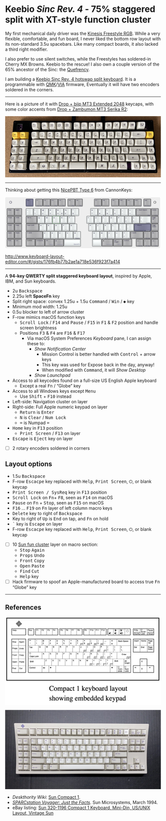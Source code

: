 # Keebio <em>Sinc Rev. 4</em> - 75% staggered split with XT-style function cluster

My first mechanical daily driver was the [Kinesis Freestyle RGB](https://gaming.kinesis-ergo.com/product/freestyle-edge/). While a very flexible, comfortable, and fun board, I never liked the bottom row layout with its non-standard 3.5u spacebars. Like many compact boards, it also lacked a third right modifier. 

I also prefer to use silent switches, while the Freestyles has soldered-in Cherry MX Browns. Keebio to the rescue! I also own a couple version of the 65% ancestor of the Sinc: the [Quefrency](https://keeb.io/collections/quefrency-split-staggered-65-keyboard/products/quefrency-rev-5-pcbs-hotswap-65-65xt-split-staggered-keyboard).

I am  building a [Keebio Sinc Rev. 4 hotswap split keyboard](https://keeb.io/collections/sinc/products/sinc-rev-4-split-staggered-75-keyboard). It is a programmable with [QMK](https://qmk.fm/)/[VIA](https://usevia.app/) firmware, Eventually it will have two encoders soldered in the corners.

-----

Here is a picture of it with [Drop + biip MT3 Extended 2048](https://drop.com/buy/drop-biip-mt3-extended-custom-keycap-set) keycaps, with some color accents from [Drop + Zambumon MT3 Serika R2](https://drop.com/buy/drop-zambumon-mt3-serika-custom-keycap-set):

![Sinc Rev. 4 with MT3 Extended 2048 and MT3 Serika R2 keycaps](images/sinc-rev4-mt3-extended-serika.jpg)

-----

Thinking about getting this [NicePBT Type 6](https://cannonkeys.com/products/nicepbt-type-6) from CannonKeys:

![Keebio Sinc Rev. 4](images/keebio-sinc-rev4-75-macro.png)

<http://www.keyboard-layout-editor.com/#/gists/176fb4b77b2ae1a718e536f923f7a414>

-----

A <strong>94-key QWERTY split staggered keyboard layout</strong>, inspired by Apple, IBM, and Sun keyboards.

* 2u <kbd>Backspace</kbd>
* 2.25u left <strong>SpaceFn</strong> key
* Split right space: convex 1.25u + 1.5u <kbd>Command</kbd> / <kbd>Win</kbd> / <kbd>◆</kbd> key
* Minimum mod width: 1.25u
* 0.5u blocker to left of arrow cluster
* F-row mimics macOS function keys
  * <kbd>Scroll Lock</kbd> / <kbd>F14</kbd> and <kbd>Pause</kbd> / <kbd>F15</kbd> in <kbd>F1</kbd> & <kbd>F2</kbd> position and handle screen brightness
  * Positions <kbd>F3</kbd> & <kbd>F4</kbd> are <kbd>F16</kbd> & <kbd>F17</kbd>
    * Via macOS System Preferences _Keyboard_ pane, I can assign these to:
      * _Show Notification Center_
        * Mission Control is better handled with <kbd>Control</kbd> + arrow keys
        * This key was used for Expose back in the day, anyway!
        * When modified with <kbd>Command</kbd>, it will _Show Desktop_
      * _Show Launchpad_
* Access to all keycodes found on a full-size US English Apple keyboard
  * Except a real <kbd>Fn</kbd> / “Globe” key
* Access to all Windows keys except <kbd>Menu</kbd>
  * Use <kbd>Shift</kbd> + <kbd>F10</kbd> instead
* Left-side: Navigation cluster on layer
* Right-side: Full Apple numeric keypad on layer
  * <kbd>Return</kbd> is <kbd>Enter</kbd>
  * <kbd>N</kbd> is <kbd>Clear</kbd> / <kbd>Num Lock</kbd>
  * <kbd>=</kbd> is Numpad <kbd>=</kbd>
* <kbd>Home</kbd> key in <kbd>F13</kbd> position
  * <kbd>Print Screen</kbd> / <kbd>F13</kbd> on layer
* <kbd>Escape</kbd> is <kbd>Eject</kbd> key on layer
* [ ] 2 rotary encoders soldered in corners


## Layout options

* 1.5u <kbd>Backspace</kbd>
* F-row <kbd>Escacpe</kbd> key replaced with <kbd>Help</kbd>, <kbd>Print Screen</kbd>, <kbd>⏻</kbd>, or blank keycap
* <kbd>Print Screen / SysReq</kbd> key in <kbd>F13</kbd> position
* <kbd>Scroll Lock</kbd> on <kbd>Fn</kbd>+ <kbd>F8</kbd>, seen as <kbd>F14</kbd> on macOS
* <kbd>Pause</kbd> on <kbd>Fn</kbd> + <kbd>Stop</kbd>, seen as <kbd>F15</kbd> on macOS
* <kbd>F16</kbd> … <kbd>F19</kbd> on <kbd>Fn</kbd> layer of left column macro keys
* <kbd>Delete</kbd> key to right of <kbd>Backspace</kbd>
* Key to right of <kbd>Up</kbd> is <kbd>End</kbd> on tap, and <kbd>Fn</kbd> on hold
* <kbd>`</kbd> key is <kbd>Escape</kbd> on layer
* F-row <kbd>Escacpe</kbd> key replaced with <kbd>Help</kbd>, <kbd>Print Screen</kbd>, <kbd>⏻</kbd>, or blank keycap
* [ ] 10 [Sun fun cluster](https://deskthority.net/wiki/Fun_cluster#Sun) layer on macro section:
  * <kbd>Stop</kbd> <kbd>Again</kbd>
  * <kbd>Props</kbd> <kbd>Undo</kbd>
  * <kbd>Front</kbd> <kbd>Copy</kbd>
  * <kbd>Open</kbd> <kbd>Paste</kbd>
  * <kbd>Find</kbd> <kbd>Cut</kbd>
  * <kbd>Help</kbd> key
* [ ] Hack firmware to spoof an Apple-manufactured board to access true <kbd>Fn</kbd> “Globe” key

------

## References

![Sun Compact 1 layout from _SPARCstation Voyager: Just the Facts_](images/Sun-Compact-1-layout.png)

![Photo of Sun Compact 1 keyboard with Unix layout](images/sun-compact-1-unix-layout-keyboard.jpg)

* _Deskthority Wiki_: [Sun Compact 1](https://deskthority.net/wiki/Sun_Compact_1).
* [_SPARCstation Voyager: Just the Facts_](https://janit.iki.fi/docs/SPARCstationVoyagerJTF.pdf). Sun Microsystems, March 1994.
* eBay listing: [Sun 320-1196 Compact 1 Keyboard, Mini-Din, US/UNIX Layout, Vintage Sun](https://www.ebay.com/itm/165992674326)
